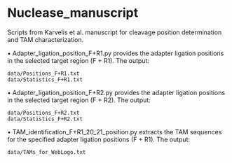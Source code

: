 # Nuclease_manuscript
Scripts from Karvelis et al. manuscript for cleavage position determination and TAM characterization.

• Adapter_ligation_position_F+R1.py provides the adapter ligation positions in the selected target region (F + R1). The output:  

	data/Positions_F+R1.txt
	data/Statistics_F+R1.txt

• Adapter_ligation_position_F+R2.py provides the adapter ligation positions in the selected target region (F + R2). The output:

	data/Positions_F+R2.txt
	data/Statistics_F+R2.txt

• TAM_identification_F+R1_20_21_position.py extracts the TAM sequences for the specified adapter ligation positions (F + R1). The output:

	data/TAMs_for_WebLogo.txt
